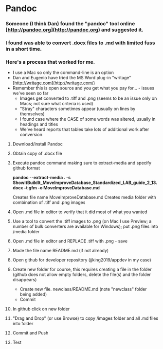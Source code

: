 # Pandoc 

### Someone (I think Dan) found the "pandoc" tool online [http://pandoc.org](http://pandoc.org) and suggested it.


### I found was able to convert .docx files to .md with limited fuss in a short time.

### Here's a process that worked for me.
* I use a Mac so only the command-line is an option
* Dan and Eugenio have tried the MS Word plug-in "writage" [http://writage.com](http://writage.com/)
* Remember this is open source and you get what you pay for... - issues we've seen so far
  * Images get converted to .tiff and .png (seems to be an issue only on Macs; not sure what criteria is used)
  * "Stray" characters sometimes appear (usually on lines by themselves)
  * I found case where the CASE of some words was altered, usually in headings and titles
  * We've heard reports that tables take lots of additional work after conversion


1. Download/install Pandoc
1. Obtain copy of .docx file
1. Execute pandoc command making sure to extract-media and specify github format

    __pandoc --extract-media  .  -s ShowItBuildIt_MoveImproveDatabase_Standardized_LAB_guide_2_13.docx -t gfm -o MoveImproveDatabase.md__

    Creates file name MoveImproveDatabase.md
    Creates media folder with combination of .tiff and .png images

1. Open .md file in editor to verify that it did most of what you wanted

1. Use a tool to convert the .tiff images to .png (on Mac I use Preview; a number of bulk converters are available for Windows); put .png files into /media folder

1. Open .md file in editor and REPLACE .tiff with .png - save

1. Made the file name README.md (if not already)

1. Open github for developer repository (jjking2019/appdev in my case)

1. Create new folder for course, this requires creating a file in the folder (github does not allow empty folders, delete the file(s) and the folder disappears)
   * Create new file. newclass/README.md
      (note "newclass" folder being added)
   * Commit

1. In github click on new folder

1. "Drag and Drop" (or use Browse) to copy /images folder and all .md files into folder

1. Commit and Push

1. Test
